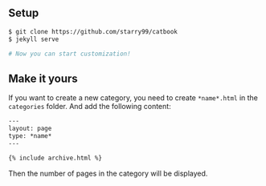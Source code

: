 ## Setup

```sh
$ git clone https://github.com/starry99/catbook
$ jekyll serve

# Now you can start customization!
```

## Make it yours

If you want to create a new category, you need to create `*name*.html` in the `categories` folder. And add the following content:
```html
---
layout: page
type: *name*
---

{% include archive.html %}
```
Then the number of pages in the category will be displayed.
